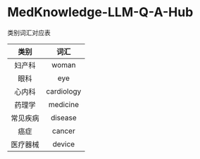 # MedKnowledge-LLM-Q-A-Hub
类别词汇对应表

|   类别   |    词汇    |
| :------: | :--------: |
|  妇产科  |   woman    |
|   眼科   |    eye     |
|  心内科  | cardiology |
|  药理学  |  medicine  |
| 常见疾病 |  disease   |
|   癌症   |   cancer   |
| 医疗器械 |   device   |

